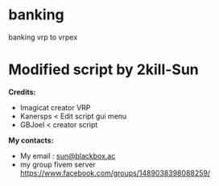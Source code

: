 # banking
banking vrp to vrpex
# Modified script by 2kill-Sun

**Credits:**
* Imagicat creator VRP
* Kanersps < Edit script gui menu
* GBJoel < creator script

**My contacts:**
* My email : sun@blackbox.ac
*  my group fivem server https://www.facebook.com/groups/1489038398088259/

